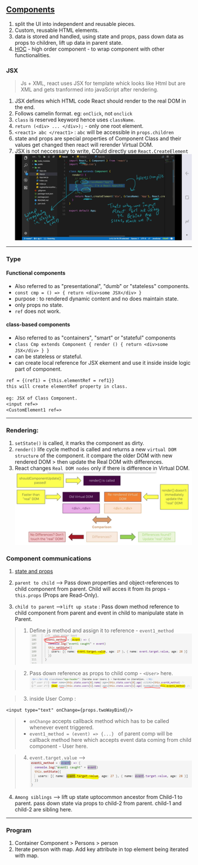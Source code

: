 ## [Components](https://reactjs.org/docs/components-and-props.html)

1. split the UI into independent and reusable pieces.
2. Custom, reusable HTML elements.
3. data is stored and handled, using state and props, pass down data as props to children, lift up data in parent state.
4. [HOC](https://reactjs.org/docs/higher-order-components.html) - high order component - to wrap component with other functionalities. 


### JSX 
> Js + XML, react uses JSX for template whick looks like Html but are XML and gets tranformed into javaScript after rendering.
1. JSX defines which HTML code React should render to the real DOM in the end.
2. Follows camelin format. eg: `onClick`, not `onclick`
3. `class` is reserved keyword hence uses `className`.
4. `return (<div> ... </div>);` - only one root element.
5. `<react1> abc </react1>` : `abc` will be accessible in `props.children`
6. state and props are special properties of Component Class and their values get changed then react will rerender Virtual DOM.
7. JSX is not neccessary to write, COuld directly use `React.CreateElement`
 ![img](https://github.com/lekhrajdinkar/ReactJS16/blob/master/NOTES/asset/comp11.jpg)

***

### Type
#### Functional components 
- Also referred to as "presentational", "dumb" or "stateless" components.
- `const cmp = () => { return <div>some JSX</div> }`
- purpose : to rendered dynamic content and no does maintain state.
- only props no state.
- `ref` does not work. 

#### class-based components 
- Also referred to as "containers", "smart" or "stateful" components
- `class Cmp extends Component { render () { return <div>some JSX</div> } } `
- can be stateless or stateful.
- can create local reference for JSX ekement and use it inside inside logic part of component.
```
ref = {(ref1) = {this.elementRef = ref1}}
this will create elementRef property in class.

eg: JSX of Class Component.
<input ref=>
<CustomElement1 ref=> 
```

***
### Rendering:
1. `setState()` is called, it marks the component as dirty.
2. `render()` life cycle method is called and returns a new `virtual DOM structure` of the component. it compare the older DOM with new rendered DOM > then update the Real DOM with differences.
3. React changes `Real DOM nodes` only if there is difference in Virtual DOM.
![img](https://github.com/lekhrajdinkar/ReactJS16/blob/master/NOTES/asset/render.PNG)

### Component communications
1. [state and props](https://github.com/lekhrajdinkar/ReactJS16/blob/master/NOTES/002_state_and_props.md)

2. `parent to child` --> Pass down properties and object-references to child component from parent. Child will acces it from its props -`this.props` (Props are Read-Only).

3. `child to parent` -->`lift up state` : Pass down method reference to child component from parent and event in child to manipulate state in Parent.
 > 1. Define js method and assign it to reference - `event1_method`
 ![img](https://github.com/lekhrajdinkar/ReactJS16/blob/master/NOTES/asset/cc1.PNG)

 > 2. Pass down reference as props to child comp - `<User>` here.
 ![img](https://github.com/lekhrajdinkar/ReactJS16/blob/master/NOTES/asset/cc2.PNG)

 > 3. inside User Comp : 
 ```
 <input type="text" onChange={props.twoWayBind}/>
```

 > - `onChange` accepts callback method which has to be called whenever event triggered. 
 > - `event1_method = (event) => {...} ` of parent comp will be callback method here which accepts event data coming from child component - User here.

 > 4. `event.target.value` -->
 ![](https://github.com/lekhrajdinkar/ReactJS16/blob/master/NOTES/asset/cc3.PNG)

4. `Among siblings` --> lift up state uptocommon ancestor from Child-1 to parent. pass down state via props to child-2 from parent. child-1 and child-2 are sibling here.

***
### Program
1. Container Component > Persons > person
2. Iterate person with map. Add key attribute in top element being iterated with map.




